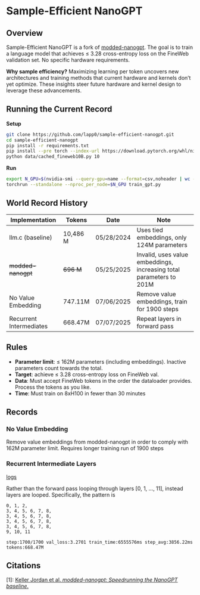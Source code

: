 # Sample-Efficient NanoGPT

## Overview
Sample-Efficient NanoGPT is a fork of [modded-nanogpt](https://github.com/KellerJordan/modded-nanogpt). The goal is to train a language model that achieves ≤ 3.28 cross-entropy loss on the FineWeb validation set. No specific hardware requirements.

**Why sample efficiency?**
Maximizing learning per token uncovers new architectures and training methods that current hardware and kernels don’t yet optimize. These insights steer future hardware and kernel design to leverage these advancements.

## Running the Current Record
**Setup**
```bash
git clone https://github.com/lapp0/sample-efficient-nanogpt.git
cd sample-efficient-nanogpt
pip install -r requirements.txt
pip install --pre torch --index-url https://download.pytorch.org/whl/nightly/cu126 --upgrade
python data/cached_fineweb10B.py 10
```

**Run**
```bash
export N_GPU=$(nvidia-smi --query-gpu=name --format=csv,noheader | wc -l)
torchrun --standalone --nproc_per_node=$N_GPU train_gpt.py
```

## World Record History

| Implementation          | Tokens    | Date       | Note                                                                |
|-------------------------|-----------|------------|---------------------------------------------------------------------|
| llm.c (baseline)        | 10,486 M  | 05/28/2024 | Uses tied embeddings, only 124M parameters                          |
| ~~modded-nanogpt~~      | ~~696 M~~ | 05/25/2025 | Invalid, uses value embeddings, increasing total parameters to 201M |
| No Value Embedding      | 747.11M   | 07/06/2025 | Remove value embeddings, train for 1900 steps                       |
| Recurrent Intermediates | 668.47M   | 07/07/2025 | Repeat layers in forward pass                                       |

## Rules

* **Parameter limit**: ≤ 162M parameters (including embeddings). Inactive parameters count towards the total.
* **Target**: achieve ≤ 3.28 cross-entropy loss on FineWeb val.
* **Data**: Must accept FineWeb tokens in the order the dataloader provides. Process the tokens as you like.
* **Time**: Must train on 8xH100 in fewer than 30 minutes

## Records

### No Value Embedding
Remove value embeddings from modded-nanogpt in order to comply with 162M parameter limit. Requires longer training run of 1900 steps

### Recurrent Intermediate Layers
[logs](logs/83dda42f-c076-49b7-8933-457f56f0f4b0.txt)

Rather than the forward pass looping through layers [0, 1, ..., 11], instead layers are looped. Specifically, the pattern is
```
0, 1, 2,
3, 4, 5, 6, 7, 8,
3, 4, 5, 6, 7, 8,
3, 4, 5, 6, 7, 8,
3, 4, 5, 6, 7, 8,
9, 10, 11
```

`step:1700/1700 val_loss:3.2701 train_time:6555576ms step_avg:3856.22ms tokens:668.47M`

## Citations

\[1]: [Keller Jordan et al. *modded-nanogpt: Speedrunning the NanoGPT baseline*.](https://github.com/KellerJordan/modded-nanogpt/)
